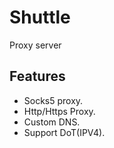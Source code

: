# Shuttle
Proxy server

## Features

- Socks5 proxy.
- Http/Https Proxy.
- Custom DNS.
- Support DoT(IPV4).
